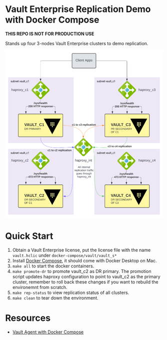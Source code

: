 # Vault Enterprise Replication Demo with Docker Compose

**THIS REPO IS NOT FOR PRODUCTION USE**

Stands up four 3-nodes Vault Enterprise clusters to demo replication.

![Vault Enterprise Replication Architecture](assets/vault_replication_arch.svg)

# Quick Start
1. Obtain a Vault Enterprise license, put the license file with the name `vault.hclic` under `docker-compose/vault/vault_s*`
2. Install [Docker Compose](https://docs.docker.com/compose/install/#install-compose), it should come with Docker Desktop on Mac.
3. `make all` to start the docker containers.
4. `make promote-dr` to promote vault_c2 as DR primary. The promotion script updates haproxy configuration to point to 
    vault_c2 as the primary cluster, remember to roll back these changes if you want to rebuild the environemnt from scratch. 
5. `make rep-status` to view replication status of all clusters.
6. `make clean` to tear down the environment.

# Resources

- [Vault Agent with Docker Compose](https://gitlab.com/kawsark/vault-agent-docker/)